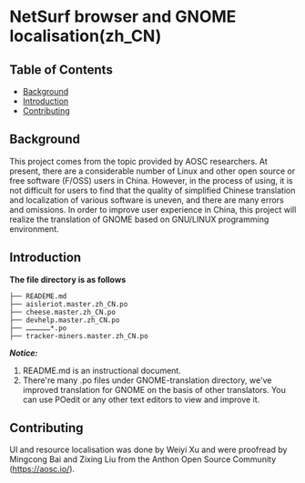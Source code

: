 # NetSurf browser and GNOME localisation(zh_CN)



## Table of Contents

- [Background](#background)
- [Introduction](#introduction)
- [Contributing](#contributing)

  

## Background

This project comes from the topic provided by AOSC researchers. At present, there are a considerable number of Linux and other open source or free software (F/OSS) users in China. However, in the process of using, it is not difficult for users to find that the quality of simplified Chinese translation and localization of various software is uneven, and there are many errors and omissions. In order to improve user experience in China, this project will realize the translation of GNOME based on GNU/LINUX programming environment.



## Introduction

**The file directory is as follows**

```
├── READEME.md
├── aisleriot.master.zh_CN.po   
├── cheese.master.zh_CN.po 
├── devhelp.master.zh_CN.po
├── ………………*.po  
├── tracker-miners.master.zh_CN.po
```

 ***Notice:***

  1. README.md is an instructional document.
  2. There're many .po files under GNOME-translation directory, we've improved translation for GNOME on the basis of other translators. You can use POedit or any other text editors to view and improve it.



## Contributing

UI and resource localisation was done by Weiyi Xu and were proofread by
Mingcong Bai and Zixing Liu from the Anthon Open Source Community
(https://aosc.io/).
